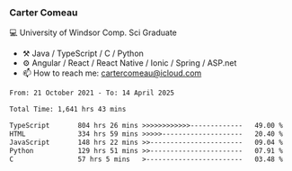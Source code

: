 ### Carter Comeau

💻 University of Windsor Comp. Sci Graduate

- ⚒️ Java / TypeScript / C / Python
- ⚙️ Angular / React / React Native / Ionic / Spring / ASP.net
- 📫 How to reach me: cartercomeau@icloud.com

<!--START_SECTION:waka-->

```txt
From: 21 October 2021 - To: 14 April 2025

Total Time: 1,641 hrs 43 mins

TypeScript       804 hrs 26 mins >>>>>>>>>>>>-------------   49.00 %
HTML             334 hrs 59 mins >>>>>--------------------   20.40 %
JavaScript       148 hrs 22 mins >>-----------------------   09.04 %
Python           129 hrs 51 mins >>-----------------------   07.91 %
C                57 hrs 5 mins   >------------------------   03.48 %
```

<!--END_SECTION:waka-->
